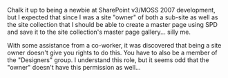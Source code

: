 Chalk it up to being a newbie at SharePoint v3/MOSS 2007 development, but I expected that since I was a site "owner"
of both a sub-site as well as the site collection that I should be able to create a master page using SPD and save it
to the site collection's master page gallery... silly me.

With some assistance from a co-worker, it was discovered that being a site owner doesn't give you rights to do this.
You have to also be a member of the "Designers" group. I understand this role, but it seems odd that the "owner"
doesn't have this permission as well...